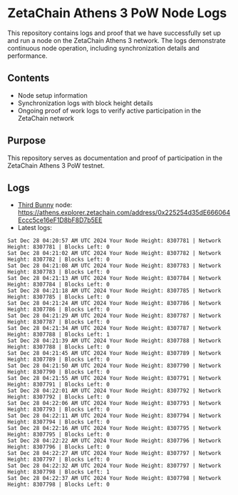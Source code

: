 # ZetaChain Athens 3 PoW Node Logs
This repository contains logs and proof that we have successfully set up and run a node on the ZetaChain Athens 3 network. The logs demonstrate continuous node operation, including synchronization details and performance.

## Contents
- Node setup information
- Synchronization logs with block height details
- Ongoing proof of work logs to verify active participation in the ZetaChain network

## Purpose
This repository serves as documentation and proof of participation in the ZetaChain Athens 3 PoW testnet.

## Logs

- [Third Bunny](https://thirdbunny.xyz/) node: https://athens.explorer.zetachain.com/address/0x225254d35dE666064Eccc5ce16eF1D8bF8D7b5EE
- Latest logs:
```
Sat Dec 28 04:20:57 AM UTC 2024 Your Node Height: 8307781 | Network Height: 8307781 | Blocks Left: 0
Sat Dec 28 04:21:02 AM UTC 2024 Your Node Height: 8307782 | Network Height: 8307782 | Blocks Left: 0
Sat Dec 28 04:21:08 AM UTC 2024 Your Node Height: 8307783 | Network Height: 8307783 | Blocks Left: 0
Sat Dec 28 04:21:13 AM UTC 2024 Your Node Height: 8307784 | Network Height: 8307784 | Blocks Left: 0
Sat Dec 28 04:21:18 AM UTC 2024 Your Node Height: 8307785 | Network Height: 8307785 | Blocks Left: 0
Sat Dec 28 04:21:24 AM UTC 2024 Your Node Height: 8307786 | Network Height: 8307786 | Blocks Left: 0
Sat Dec 28 04:21:29 AM UTC 2024 Your Node Height: 8307787 | Network Height: 8307787 | Blocks Left: 0
Sat Dec 28 04:21:34 AM UTC 2024 Your Node Height: 8307787 | Network Height: 8307788 | Blocks Left: 1
Sat Dec 28 04:21:39 AM UTC 2024 Your Node Height: 8307788 | Network Height: 8307788 | Blocks Left: 0
Sat Dec 28 04:21:45 AM UTC 2024 Your Node Height: 8307789 | Network Height: 8307789 | Blocks Left: 0
Sat Dec 28 04:21:50 AM UTC 2024 Your Node Height: 8307790 | Network Height: 8307790 | Blocks Left: 0
Sat Dec 28 04:21:55 AM UTC 2024 Your Node Height: 8307791 | Network Height: 8307791 | Blocks Left: 0
Sat Dec 28 04:22:01 AM UTC 2024 Your Node Height: 8307792 | Network Height: 8307792 | Blocks Left: 0
Sat Dec 28 04:22:06 AM UTC 2024 Your Node Height: 8307793 | Network Height: 8307793 | Blocks Left: 0
Sat Dec 28 04:22:11 AM UTC 2024 Your Node Height: 8307794 | Network Height: 8307794 | Blocks Left: 0
Sat Dec 28 04:22:16 AM UTC 2024 Your Node Height: 8307795 | Network Height: 8307795 | Blocks Left: 0
Sat Dec 28 04:22:22 AM UTC 2024 Your Node Height: 8307796 | Network Height: 8307796 | Blocks Left: 0
Sat Dec 28 04:22:27 AM UTC 2024 Your Node Height: 8307797 | Network Height: 8307797 | Blocks Left: 0
Sat Dec 28 04:22:32 AM UTC 2024 Your Node Height: 8307797 | Network Height: 8307798 | Blocks Left: 1
Sat Dec 28 04:22:37 AM UTC 2024 Your Node Height: 8307798 | Network Height: 8307798 | Blocks Left: 0
```

